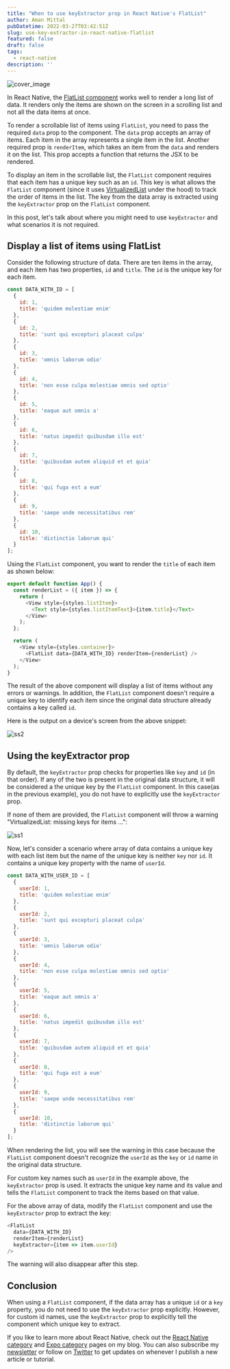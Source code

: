 ```yaml
---
title: "When to use keyExtractor prop in React Native's FlatList"
author: Aman Mittal
pubDatetime: 2022-03-27T03:42:51Z
slug: use-key-extractor-in-react-native-flatlist
featured: false
draft: false
tags:
  - react-native
description: ''
---
```


![cover_image](https://i.imgur.com/sRxXsyt.png)

In React Native, the [FlatList component](https://reactnative.dev/docs/flatlist) works well to render a long list of data. It renders only the items are shown on the screen in a scrolling list and not all the data items at once.

To render a scrollable list of items using `FlatList`, you need to pass the required `data` prop to the component. The `data` prop accepts an array of items. Each item in the array represents a single item in the list. Another required prop is `renderItem`, which takes an item from the `data` and renders it on the list. This prop accepts a function that returns the JSX to be rendered.

To display an item in the scrollable list, the `FlatList` component requires that each item has a unique key such as an `id`. This key is what allows the `FlatList` component (since it uses [VirtualizedList](https://reactnative.dev/docs/virtualizedlist) under the hood) to track the order of items in the list. The key from the data array is extracted using the `keyExtractor` prop on the `FlatList` component.

In this post, let's talk about where you might need to use `keyExtractor` and what scenarios it is not required.

## Display a list of items using FlatList

Consider the following structure of data. There are ten items in the array, and each item has two properties, `id` and `title`. The `id` is the unique key for each item.

```js
const DATA_WITH_ID = [
  {
    id: 1,
    title: 'quidem molestiae enim'
  },
  {
    id: 2,
    title: 'sunt qui excepturi placeat culpa'
  },
  {
    id: 3,
    title: 'omnis laborum odio'
  },
  {
    id: 4,
    title: 'non esse culpa molestiae omnis sed optio'
  },
  {
    id: 5,
    title: 'eaque aut omnis a'
  },
  {
    id: 6,
    title: 'natus impedit quibusdam illo est'
  },
  {
    id: 7,
    title: 'quibusdam autem aliquid et et quia'
  },
  {
    id: 8,
    title: 'qui fuga est a eum'
  },
  {
    id: 9,
    title: 'saepe unde necessitatibus rem'
  },
  {
    id: 10,
    title: 'distinctio laborum qui'
  }
];
```

Using the `FlatList` component, you want to render the `title` of each item as shown below:

```js
export default function App() {
  const renderList = ({ item }) => {
    return (
      <View style={styles.listItem}>
        <Text style={styles.listItemText}>{item.title}</Text>
      </View>
    );
  };

  return (
    <View style={styles.container}>
      <FlatList data={DATA_WITH_ID} renderItem={renderList} />
    </View>
  );
}
```

The result of the above component will display a list of items without any errors or warnings. In addition, the `FlatList` component doesn't require a unique key to identify each item since the original data structure already contains a key called `id`.

Here is the output on a device's screen from the above snippet:

![ss2](https://i.imgur.com/ShoysNV.png)

## Using the keyExtractor prop

By default, the `keyExtractor` prop checks for properties like `key` and `id` (in that order). If any of the two is present in the original data structure, it will be considered a the unique key by the `FlatList` component. In this case(as in the previous example), you do not have to explicitly use the `keyExtractor` prop.

If none of them are provided, the `FlatList` component will throw a warning "VirtualizedList: missing keys for items ...":

![ss1](https://i.imgur.com/0zN4FXy.png)

Now, let's consider a scenario where array of data contains a unique key with each list item but the name of the unique key is neither `key` nor `id`. It contains a unique key property with the name of `userId`.

```js
const DATA_WITH_USER_ID = [
  {
    userId: 1,
    title: 'quidem molestiae enim'
  },
  {
    userId: 2,
    title: 'sunt qui excepturi placeat culpa'
  },
  {
    userId: 3,
    title: 'omnis laborum odio'
  },
  {
    userId: 4,
    title: 'non esse culpa molestiae omnis sed optio'
  },
  {
    userId: 5,
    title: 'eaque aut omnis a'
  },
  {
    userId: 6,
    title: 'natus impedit quibusdam illo est'
  },
  {
    userId: 7,
    title: 'quibusdam autem aliquid et et quia'
  },
  {
    userId: 8,
    title: 'qui fuga est a eum'
  },
  {
    userId: 9,
    title: 'saepe unde necessitatibus rem'
  },
  {
    userId: 10,
    title: 'distinctio laborum qui'
  }
];
```

When rendering the list, you will see the warning in this case because the `FlatList` component doesn't recognize the `userId` as the `key` or `id` name in the original data structure.

For custom key names such as `userId` in the example above, the `keyExtractor` prop is used. It extracts the unique key name and its value and tells the `FlatList` component to track the items based on that value.

For the above array of data, modify the `FlatList` component and use the `keyExtractor` prop to extract the key:

```js
<FlatList
  data={DATA_WITH_ID}
  renderItem={renderList}
  keyExtractor={item => item.userId}
/>
```

The warning will also disappear after this step.

## Conclusion

When using a `FlatList` component, if the data array has a unique `id` or a `key` property, you do not need to use the `keyExtractor` prop explicitly. However, for custom id names, use the `keyExtractor` prop to explicitly tell the component which unique key to extract.

If you like to learn more about React Native, check out the [React Native category](https://amanhimself.dev/tags/react-native/) and [Expo category](https://amanhimself.dev/tags/expo/) pages on my blog. You can also subscribe my [newsletter](https://amanhimself.substack.com/) or follow on [Twitter](https://x.com/amanhimself) to get updates on whenever I publish a new article or tutorial.
